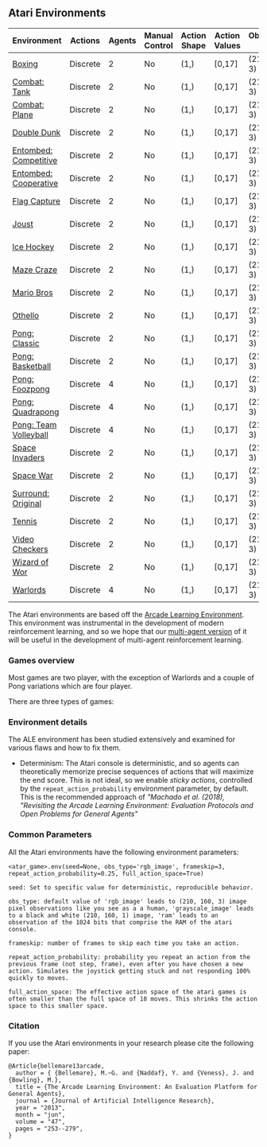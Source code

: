 ## Atari Environments

| Environment | Actions | Agents  | Manual Control | Action Shape | Action Values | Observation Shape | Observation Values | Num States |
|--------------|---------|---------|----------------|--------------|---------------|-------------------|--------------------|------------|
| [Boxing](atari/boxing.md)   | Discrete  | 2 | No      | (1,)    | [0,17]         | (210, 160, 3)         | (0,255)            | ?          |
| [Combat: Tank](atari/combat_tank.md)   | Discrete  | 2 | No      | (1,)    | [0,17]         | (210, 160, 3)         | (0,255)            | ?          |
| [Combat: Plane](atari/combat_plane.md)   | Discrete  | 2 | No      | (1,)    | [0,17]         | (210, 160, 3)         | (0,255)            | ?          |
| [Double Dunk](atari/double_dunk.md)   | Discrete  | 2 | No      | (1,)    | [0,17]         | (210, 160, 3)         | (0,255)            | ?          |
| [Entombed: Competitive](atari/entombed_competitive.md)   | Discrete  | 2 | No      | (1,)    | [0,17]         | (210, 160, 3)         | (0,255)            | ?          |
| [Entombed: Cooperative](atari/entombed_cooperative.md)   | Discrete  | 2 | No      | (1,)    | [0,17]         | (210, 160, 3)         | (0,255)            | ?          |
| [Flag Capture](atari/flag_capture.md)   | Discrete  | 2 | No      | (1,)    | [0,17]         | (210, 160, 3)         | (0,255)            | ?          |
| [Joust](atari/joust.md)   | Discrete  | 2 | No      | (1,)    | [0,17]         | (210, 160, 3)         | (0,255)            | ?          |
| [Ice Hockey](atari/ice_hockey.md)   | Discrete  | 2 | No      | (1,)    | [0,17]         | (210, 160, 3)         | (0,255)            | ?          |
| [Maze Craze](atari/maze_craze.md)   | Discrete  | 2 | No      | (1,)    | [0,17]         | (210, 160, 3)         | (0,255)            | ?          |
| [Mario Bros](atari/mario_bros.md)   | Discrete  | 2 | No      | (1,)    | [0,17]         | (210, 160, 3)         | (0,255)            | ?          |
| [Othello](atari/othello.md)   | Discrete  | 2 | No      | (1,)    | [0,17]         | (210, 160, 3)         | (0,255)            | ?          |
| [Pong: Classic](atari/pong_classic.md)   | Discrete  | 2 | No      | (1,)    | [0,17]         | (210, 160, 3)         | (0,255)            | ?          |
| [Pong: Basketball](atari/pong_basketball.md)   | Discrete  | 2 | No      | (1,)    | [0,17]         | (210, 160, 3)         | (0,255)            | ?          |
| [Pong: Foozpong](atari/pong_foozpong.md)   | Discrete  | 4 | No      | (1,)    | [0,17]         | (210, 160, 3)         | (0,255)            | ?          |
| [Pong: Quadrapong](atari/pong_quadrapong.md)   | Discrete  | 4 | No      | (1,)    | [0,17]         | (210, 160, 3)         | (0,255)            | ?          |
| [Pong: Team Volleyball](atari/pong_volleyball.md)   | Discrete  | 4 | No      | (1,)    | [0,17]         | (210, 160, 3)         | (0,255)            | ?          |
| [Space Invaders](atari/space_invaders.md)   | Discrete  | 2 | No      | (1,)    | [0,17]         | (210, 160, 3)         | (0,255)            | ?          |
| [Space War](atari/space_war.md)   | Discrete  | 2 | No      | (1,)    | [0,17]         | (210, 160, 3)         | (0,255)            | ?          |
| [Surround: Original](atari/surround.md)   | Discrete  | 2 | No      | (1,)    | [0,17]         | (210, 160, 3)         | (0,255)            | ?          |
| [Tennis](atari/tennis.md)   | Discrete  | 2 | No      | (1,)    | [0,17]         | (210, 160, 3)         | (0,255)            | ?          |
| [Video Checkers](atari/video_checkers.md)   | Discrete  | 2 | No      | (1,)    | [0,17]         | (210, 160, 3)         | (0,255)            | ?          |
| [Wizard of Wor](atari/wizard_of_wor.md)   | Discrete  | 2 | No      | (1,)    | [0,17]         | (210, 160, 3)         | (0,255)            | ?          |
| [Warlords](atari/warlords.md)   | Discrete  | 4 | No      | (1,)    | [0,17]         | (210, 160, 3)         | (0,255)            | ?          |


The Atari environments are based off the [Arcade Learning Environment](https://github.com/mgbellemare/Arcade-Learning-Environment). This environment was instrumental in the development of modern reinforcement learning, and so we hope that our [multi-agent version](https://github.com/PettingZoo-Team/Multi-Agent-ALE) of it will be useful in the development of multi-agent reinforcement learning.

### Games overview

Most games are two player, with the exception of Warlords and a couple of Pong variations which are four player.

There are three types of games:

### Environment details

The ALE environment has been studied extensively and examined for various flaws and how to fix them.  

* Determinism: The Atari console is deterministic, and so agents can theoretically memorize precise sequences of actions that will maximize the end score. This is not ideal, so we enable *sticky actions*, controlled by the `repeat_action_probability` environment parameter, by default. This is the recommended approach of  *"Machado et al. (2018), "Revisiting the Arcade Learning Environment: Evaluation Protocols and Open Problems for General Agents"*


### Common Parameters

All the Atari environments have the following environment parameters:

```
<atar_game>.env(seed=None, obs_type='rgb_image', frameskip=3, repeat_action_probability=0.25, full_action_space=True)
```

```
seed: Set to specific value for deterministic, reproducible behavior.

obs_type: default value of 'rgb_image' leads to (210, 160, 3) image pixel observations like you see as a a human, 'grayscale_image' leads to a black and white (210, 160, 1) image, 'ram' leads to an observation of the 1024 bits that comprise the RAM of the atari console.

frameskip: number of frames to skip each time you take an action.

repeat_action_probability: probability you repeat an action from the previous frame (not step, frame), even after you have chosen a new action. Simulates the joystick getting stuck and not responding 100% quickly to moves.

full_action_space: The effective action space of the atari games is often smaller than the full space of 18 moves. This shrinks the action space to this smaller space.
```

### Citation

If you use the Atari environments in your research please cite the following paper:

```
@Article{bellemare13arcade,
  author = { {Bellemare}, M.~G. and {Naddaf}, Y. and {Veness}, J. and {Bowling}, M.},
  title = {The Arcade Learning Environment: An Evaluation Platform for General Agents},
  journal = {Journal of Artificial Intelligence Research},
  year = "2013",
  month = "jun",
  volume = "47",
  pages = "253--279",
}
```
